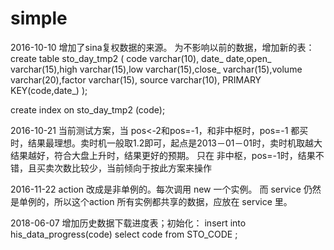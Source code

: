 # simple

2016-10-10
增加了sina复权数据的来源。
为不影响以前的数据，增加新的表：
create table sto_day_tmp2 (
code varchar(10),
date_ date,open_ varchar(15),high varchar(15),low varchar(15),close_ varchar(15),volume varchar(20),factor varchar(15),
source varchar(10),
PRIMARY KEY(code,date_)
);

create index on sto_day_tmp2 (code);


2016-10-21
当前测试方案，当 pos<-2和pos=-1，和非中枢时，pos=-1 都买时，结果最理想。卖时机一般取1.2即可，起点是2013－01－01时，卖时机取越大结果越好，符合大盘上升时，结果更好的预期。
只在 非中枢，pos=-1时，结果不错，且买卖次数比较少，当前倾向于按此方案来操作

2016-11-22
action 改成是非单例的。每次调用 new 一个实例。
而 service 仍然是单例的，所以这个action 所有实例都共享的数据，应放在 service 里。

2018-06-07
增加历史数据下载进度表；初始化：
insert into his_data_progress(code)
select code from STO_CODE ;